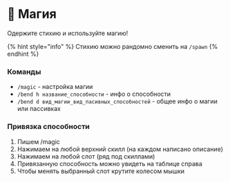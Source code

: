 # 💫 Магия

Одержите стихию и используйте магию!

{% hint style="info" %}
Стихию можно рандомно сменить на `/spawn`
{% endhint %}

### **Команды**&#x20;

* `/magic` - настройка магии&#x20;
* `/bend h название_способности` - инфо о способности&#x20;
* `/bend d вид_магии_вид_пасивных_способностей` - общее инфо о магии или пассивках

### &#x20;Привязка способности

1. Пишем /magic
2. Нажимаем на любой верхний скилл (на каждом написано описание)
3. Нажимаем на любой слот (ряд под скиллами)&#x20;
4. Привязанную способность можно увидеть на таблице справа
5. Чтобы менять выбранный слот крутите колесом мышки
